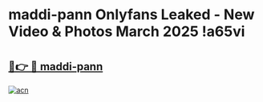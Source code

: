 # maddi-pann Onlyfans Leaked - New Video & Photos March 2025 !a65vi

# <h2><a href="https://a4yqwv.iuczelnia.edu.pl?title=maddi-pann&ref=a65vi">🔗👉 🔴 maddi-pann</a></h2>

[![acn](https://github.com/user-attachments/assets/0f9c940e-d8b0-45ae-aac7-cd30a18b3e1c)](https://a4yqwv.iuczelnia.edu.pl?title=maddi-pann&ref=a65vi)


